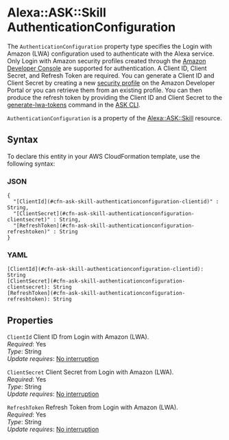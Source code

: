 # Alexa::ASK::Skill AuthenticationConfiguration<a name="aws-properties-ask-skill-authenticationconfiguration"></a>

<a name="aws-properties-ask-skill-authenticationconfiguration-description"></a>The `AuthenticationConfiguration` property type specifies the Login with Amazon \(LWA\) configuration used to authenticate with the Alexa service\. Only Login with Amazon security profiles created through the [Amazon Developer Console](https://developer.amazon.com/lwa/sp/overview.html) are supported for authentication\. A Client ID, Client Secret, and Refresh Token are required\. You can generate a Client ID and Client Secret by creating a new [security profile](https://developer.amazon.com/lwa/sp/create-security-profile.html) on the Amazon Developer Portal or you can retrieve them from an existing profile\. You can then produce the refresh token by providing the Client ID and Client Secret to the [generate\-lwa\-tokens](https://developer.amazon.com/docs/smapi/ask-cli-command-reference.html#generate-lwa-tokens) command in the [ASK CLI](https://developer.amazon.com/docs/smapi/ask-cli-intro.html)\.

<a name="aws-properties-ask-skill-authenticationconfiguration-inheritance"></a> `AuthenticationConfiguration` is a property of the [Alexa::ASK::Skill](aws-resource-ask-skill.md) resource\.

## Syntax<a name="aws-properties-ask-skill-authenticationconfiguration-syntax"></a>

To declare this entity in your AWS CloudFormation template, use the following syntax:

### JSON<a name="aws-properties-ask-skill-authenticationconfiguration-syntax.json"></a>

```
{
  "[ClientId](#cfn-ask-skill-authenticationconfiguration-clientid)" : String,
  "[ClientSecret](#cfn-ask-skill-authenticationconfiguration-clientsecret)" : String,
  "[RefreshToken](#cfn-ask-skill-authenticationconfiguration-refreshtoken)" : String
}
```

### YAML<a name="aws-properties-ask-skill-authenticationconfiguration-syntax.yaml"></a>

```
[ClientId](#cfn-ask-skill-authenticationconfiguration-clientid): String
[ClientSecret](#cfn-ask-skill-authenticationconfiguration-clientsecret): String
[RefreshToken](#cfn-ask-skill-authenticationconfiguration-refreshtoken): String
```

## Properties<a name="aws-properties-ask-skill-authenticationconfiguration-properties"></a>

`ClientId`  <a name="cfn-ask-skill-authenticationconfiguration-clientid"></a>
Client ID from Login with Amazon \(LWA\)\.  
 *Required*: Yes  
 *Type*: String  
 *Update requires*: [No interruption](using-cfn-updating-stacks-update-behaviors.md#update-no-interrupt) 

`ClientSecret`  <a name="cfn-ask-skill-authenticationconfiguration-clientsecret"></a>
Client Secret from Login with Amazon \(LWA\)\.  
 *Required*: Yes  
 *Type*: String  
 *Update requires*: [No interruption](using-cfn-updating-stacks-update-behaviors.md#update-no-interrupt) 

`RefreshToken`  <a name="cfn-ask-skill-authenticationconfiguration-refreshtoken"></a>
Refresh Token from Login with Amazon \(LWA\)\.  
 *Required*: Yes  
 *Type*: String  
 *Update requires*: [No interruption](using-cfn-updating-stacks-update-behaviors.md#update-no-interrupt) 